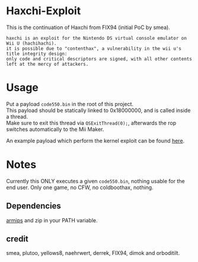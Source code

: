 # Haxchi-Exploit
This is the continuation of Haxchi from FIX94 (initial PoC by smea).  

```
haxchi is an exploit for the Nintendo DS virtual console emulator on Wii U (hachihachi). 
it is possible due to "contenthax", a vulnerability in the wii u's title integrity design: 
only code and critical descriptors are signed, with all other contents left at the mercy of attackers.
```

# Usage
Put a payload `code550.bin` in the root of this project.  
This payload should be statically linked to 0x18000000, and is called inside a thread.  
Make sure to exit this thread via `OSExitThread(0);`, afterwards the rop switches automatically to the Mii Maker.  

An example payload which perform the kernel exploit can be found [here](https://github.com/wiiu-env/haxchi_payload).

# Notes

Currently this ONLY executes a given `code550.bin`, nothing usable for the end user. Only one game, no CFW, no coldboothax, nothing.

## Dependencies

[armips](https://github.com/Kingcom/armips/releases) and zip in your PATH variable.

## credit

smea, plutoo, yellows8, naehrwert, derrek, FIX94, dimok and orboditilt.
